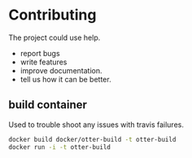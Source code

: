 # Contributing

The project could use help.
- report bugs
- write features
- improve documentation.
- tell us how it can be better.

## build container
Used to trouble shoot any issues with travis failures.
```bash
docker build docker/otter-build -t otter-build
docker run -i -t otter-build
```
